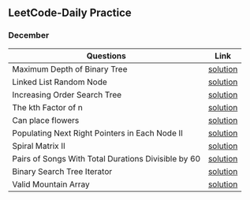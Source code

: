## LeetCode-Daily Practice

### **December**
| Questions | Link |
| - | - |
| Maximum Depth of Binary Tree | [solution](December/day1.cpp) |
| Linked List Random Node | [solution](December/day2.cpp) |
| Increasing Order Search Tree | [solution](December/day3.cpp) |
| The kth Factor of n | [solution](December/day4.cpp) |
| Can place flowers | [solution](December/day5.cpp) |
| Populating Next Right Pointers in Each Node II | [solution](December/day6.cpp) |
| Spiral Matrix II | [solution](December/day7.cpp) |
| Pairs of Songs With Total Durations Divisible by 60 | [solution](December/day8.cpp) |
| Binary Search Tree Iterator | [solution](December/day9.cpp) |
| Valid Mountain Array | [solution](December/day10.cpp) |
